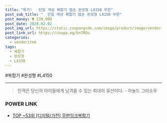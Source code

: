 ```yaml
--- 
title: "특가!   단일 색상 복합기 엡손 완성형 L4150 무한" 
post_sub_title: "  단일 색상 복합기 엡손 완성형 L4150 무한" 
post_money: ₩ 219,000 
post_date: 2020.02.02 
post_img_url: https://static.coupangcdn.com/image/product/image/vendoritem/2018/07/23/3424867793/52630bef-010b-43b0-a14b-e93b4355d1e1.jpg 
post_link_url: https://coupa.ng/bnTROu 
categories: 
  - vendoritem 
tags: 
  - 복합기 
  - 완성형 
  - L4150 
--- 
```

  #복합기 #완성형 #L4150 
<hr> 

> 인격은 당신의 아이들에게 남겨줄 수 있는 최대의 유산이다. - 아놀드 그라소우 


### POWER LINK

* <a href="https://blog.naver.com/an0733/221793419538" target="_blank"> TOP ~53위 [디지털/가전] 무한잉크복합기</a>
